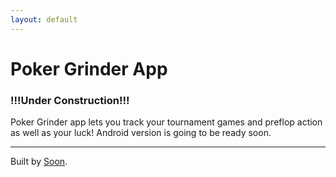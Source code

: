 ```yaml
---
layout: default
---
```


# Poker Grinder App

### !!!Under Construction!!!


Poker Grinder app lets you track your tournament games and preflop action as well as your luck! Android version is going to be ready soon. 

***


Built by [Soon](/soon). 
